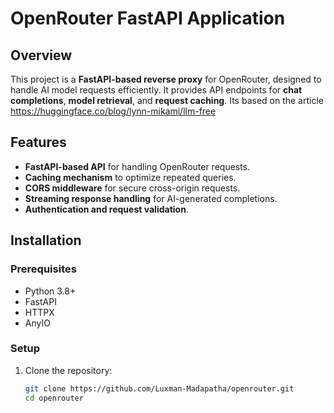 # OpenRouter FastAPI Application

## Overview
This project is a **FastAPI-based reverse proxy** for OpenRouter, designed to handle AI model requests efficiently. It provides API endpoints for **chat completions**, **model retrieval**, and **request caching**. Its based on the article https://huggingface.co/blog/lynn-mikami/llm-free

## Features
- **FastAPI-based API** for handling OpenRouter requests.
- **Caching mechanism** to optimize repeated queries.
- **CORS middleware** for secure cross-origin requests.
- **Streaming response handling** for AI-generated completions.
- **Authentication and request validation**.

## Installation

### Prerequisites
- Python 3.8+
- FastAPI
- HTTPX
- AnyIO

### Setup
1. Clone the repository:
   ```sh
   git clone https://github.com/Luxman-Madapatha/openrouter.git
   cd openrouter


